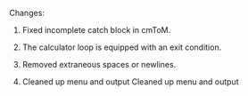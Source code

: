 Changes:

1. Fixed incomplete catch block in cmToM.


2. The calculator loop is equipped with an exit condition.


3. Removed extraneous spaces or newlines.


4. Cleaned up menu and output Cleaned up menu and output
